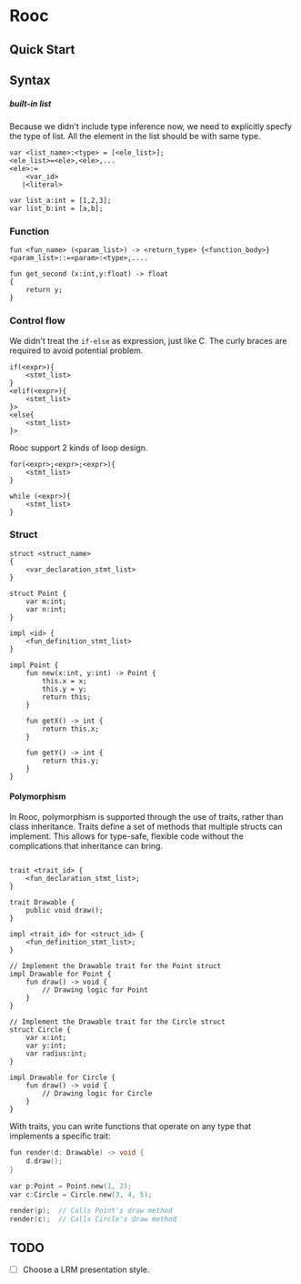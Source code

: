 # Rooc

## Quick Start

<!-- ;TODO -->

## Syntax


##### built-in list

Because we didn't include type inference now, we need to explicitly specfy the type of list. All the element in the list should be with same type.

```
var <list_name>:<type> = [<ele_list>];
<ele_list>=<ele>,<ele>,...
<ele>:=
    <var_id>
   |<literal>

var list_a:int = [1,2,3];
var list_b:int = [a,b];
```

### Function

```
fun <fun_name> (<param_list>) -> <return_type> {<function_body>}
<param_list>::=<param>:<type>,....

fun get_second (x:int,y:float) -> float
{
    return y;
}
```

### Control flow

We didn't treat the `if-else` as expression, just like C.
The curly braces are required to avoid potential problem.

```
if(<expr>){
    <stmt_list>
}
<elif(<expr>){
    <stmt_list>
}>
<else{
    <stmt_list>
}>
```

Rooc support 2 kinds of loop design.  

```
for(<expr>;<expr>;<expr>){
    <stmt_list>
}

while (<expr>){
    <stmt_list>
}
```


<!-- ``` ;TODO: need to support the type-inference first;
for(<id> in <list_id>){
    <stmt_list>
}
``` -->

### Struct

<!-- ;TODO: encapsulation -->

```
struct <struct_name>
{
    <var_declaration_stmt_list>
}

struct Point {
    var m:int;
    var n:int;
}
```

```
impl <id> {
    <fun_definition_stmt_list>
}

impl Point {
    fun new(x:int, y:int) -> Point { 
        this.x = x;
        this.y = y;
        return this;
    }

    fun getX() -> int {
        return this.x;
    }

    fun getY() -> int {
        return this.y;
    }
}
```

#### Polymorphism

In Rooc, polymorphism is supported through the use of traits, rather than class inheritance. 
Traits define a set of methods that multiple structs can implement. This allows for type-safe, flexible code without the complications that inheritance can bring.

```

trait <trait_id> {
    <fun_declaration_stmt_list>;
}

trait Drawable {
    public void draw();
}
```

```
impl <trait_id> for <struct_id> {
    <fun_definition_stmt_list>;
} 

// Implement the Drawable trait for the Point struct
impl Drawable for Point {
    fun draw() -> void {
        // Drawing logic for Point
    }
}

// Implement the Drawable trait for the Circle struct
struct Circle {
    var x:int;
    var y:int;
    var radius:int;
}

impl Drawable for Circle {
    fun draw() -> void {
        // Drawing logic for Circle
    }
}
```

With traits, you can write functions that operate on any type that implements a specific trait:

```c
fun render(d: Drawable) -> void {
    d.draw();
}

var p:Point = Point.new(1, 2);
var c:Circle = Circle.new(3, 4, 5);

render(p);  // Calls Point's draw method
render(c);  // Calls Circle's draw method
```

## TODO

- [ ] Choose a LRM presentation style.